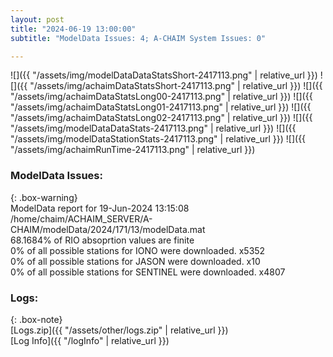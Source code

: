 ```yaml
---
layout: post
title: "2024-06-19 13:00:00"
subtitle: "ModelData Issues: 4; A-CHAIM System Issues: 0"

---
```


![]({{ "/assets/img/modelDataDataStatsShort-2417113.png" | relative_url }})
![]({{ "/assets/img/achaimDataStatsShort-2417113.png" | relative_url }})
![]({{ "/assets/img/achaimDataStatsLong00-2417113.png" | relative_url }})
![]({{ "/assets/img/achaimDataStatsLong01-2417113.png" | relative_url }})
![]({{ "/assets/img/achaimDataStatsLong02-2417113.png" | relative_url }})
![]({{ "/assets/img/modelDataDataStats-2417113.png" | relative_url }})
![]({{ "/assets/img/modelDataStationStats-2417113.png" | relative_url }})
![]({{ "/assets/img/achaimRunTime-2417113.png" | relative_url }})


### ModelData Issues:  
  
{: .box-warning}  
 ModelData report for 19-Jun-2024 13:15:08   
 /home/chaim/ACHAIM_SERVER/A-CHAIM/modelData/2024/171/13/modelData.mat   
 68.1684% of RIO absoprtion values are finite   
 0% of all possible stations for IONO were downloaded. x5352   
 0% of all possible stations for JASON were downloaded. x10   
 0% of all possible stations for SENTINEL were downloaded. x4807   
  


### Logs:  
  
{: .box-note}  
[Logs.zip]({{ "/assets/other/logs.zip" | relative_url }})  
[Log Info]({{ "/logInfo" | relative_url }})  
